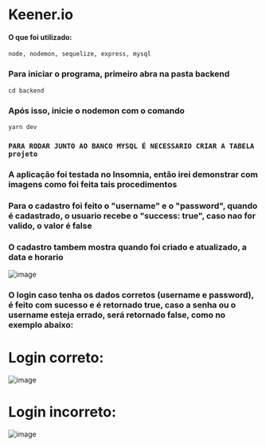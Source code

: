 # Keener.io

#### O que foi utilizado:

```
node, nodemon, sequelize, express, mysql
```

### Para iniciar o programa, primeiro abra na pasta backend
```
cd backend
```

### Após isso, inicie o nodemon com o comando
```
yarn dev
```

### ```PARA RODAR JUNTO AO BANCO MYSQL É NECESSARIO CRIAR A TABELA projeto ```


### A aplicação foi testada no Insomnia, então irei demonstrar com imagens como foi feita tais procedimentos
### Para o cadastro foi feito o "username" e o "password", quando é cadastrado, o usuario recebe o "success: true", caso nao for valido, o valor é false
### O cadastro tambem mostra quando foi criado e atualizado, a data e horario
![image](https://user-images.githubusercontent.com/80727142/151605235-525b4fb2-6099-4cca-b007-4d45f39878f1.png)

### O login caso tenha os dados corretos (username e password), é feito com sucesso e é retornado true, caso a senha ou o username esteja errado, será retornado false, como no exemplo abaixo:

# Login correto:
![image](https://user-images.githubusercontent.com/80727142/151606116-a2e9cf31-c414-41db-b9c9-8031a741ee30.png)

# Login incorreto:
![image](https://user-images.githubusercontent.com/80727142/151606182-2918de19-e7de-4c98-b7ba-25bfadb2e419.png)



